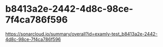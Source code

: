 # b8413a2e-2442-4d8c-98ce-7f4ca786f596
https://sonarcloud.io/summary/overall?id=examly-test_b8413a2e-2442-4d8c-98ce-7f4ca786f596
